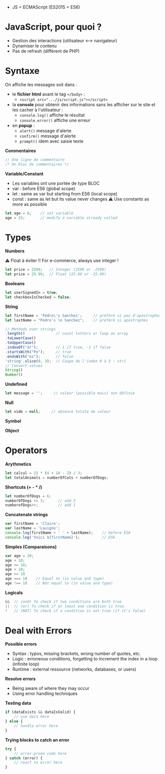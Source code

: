 - JS = ECMAScript (ES2015 = ES6)

# JavaScript, pour quoi ?
- Gestion des interactions (utilisateur <--> navigateur)
- Dynamiser le contenu
- Pas de refresh (différent de PHP)

# Syntaxe
On affiche les messages soit dans :
- le **fichier html** avant le tag ```</body>``` : 
    - ```<script src=".../js/script.js"></script>```
- la **console** pour obtenir des informations sans les afficher sur le site et les cacher à l'utilisateur : 
    - ```console.log()``` affiche le résultat
    - ```console.error()``` affiche une erreur
- en **popup** : 
    - ```alert()``` message d'alerte
    - ```confirm()``` message d'alerte
    - ```prompt()``` idem avec saisie texte

**Commentaires**
```javascript
// Une ligne de commentaire
/* Un bloc de commentaires */
```
**Variable/Constant**
- Les variables ont une portée de type BLOC
- var : before ES6 (global scope)
- let : same as var but starting from ES6 (local scope)
- const : same as let but its value never changes
:warning: Use constants as more as possible

```javascript
let age = 6;    // set variable
age = 25;       // modify a variable already called
```

# Types

**Numbers**

:warning: Float à éviter !! For e-commerce, always use integer !
```javascript
let price = 2599;   // Integer (2599 or -2599)
let price = 25.99;  // Float (25.99 or -25.99)
```
**Booleans**
```javascript
let userSignedIn = true;
let checkboxIsChecked = false;
```
**String**
```javascript
let firstName = 'Pedro\'s Sanchez';     // préféré si pas d'apostrophes et pour concaténation
let lastName = "Pedro's \n Sanchez";    // préféré si apostrophes

// Methods over strings
.length()              // count letters or loop an array
.toLowerCase()
.toUpperCase()
.indexOf("dr");        // 1 if true, -1 if false
.startsWith("Pe");     // true
.endsWith("ez");       // false
'string'.slice(0, 3);  // Coupe de l'index 0 à 3 : stri
// Convert values
String()
Number()
```

**Undefined**
```javascript
let message = '';     // valeur (possible mais) non définie
```

**Null**
```javascript
let vide = null;     // absence totale de valeur
```

**Symbol**

**Object**

# Operators

**Arythmetics**
```javascript
let calcul = 25 * (4 + 10 - 2) / 3;
let totalAnimals = numberOfCats + numberOfDogs;
```
**Shortcuts (+ - * /)**
```javascript
let numberOfDogs = 6;
numberOfDogs += 3;      // add 3
numberofDogs++;         // add 1 
```
**Concatenate strings**
```javascript
var firstName = 'Claire';
var lastName = 'Lavigne';
console.log(firstName + ' ' + lastName);    // before ES6
console.log('Voici ${firstName}');          // ES6
```
**Simples (Comparaisons)**
```javascript
var age = 20;
age < 10;
age <= 10;
age > 10;
age >= 10
age === 10    // Equal to (in value and type)
age !== 10    // Not equal to (in value and type)
```
**Logicals**
```javascript
&&  // (and) To check if two conditions are both true
||  // (or) To check if at least one condition is true.
!   // (NOT) To check if a condition is not true (if it's false)
```

# Deal with Errors
**Possible errors**
- Syntax : typos, missing brackets, wrong number of quotes, etc.
- Logic : erroneous conditions, forgetting to increment the index in a loop (infinite loop)
- Runtime : external ressource (networks, databases, or users)

**Resolve errors**
- Being aware of where they may occur
- Using error handling techniques

**Testing data**
```javascript
if (dataExists && dataIsValid) {
    // use data here
} else {
    // handle error here
}
```
**Trying blocks to catch an error**
```javascript
try {
    // error-prone code here
} catch (error) {
    // react to error here
}
```
